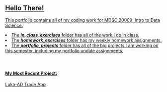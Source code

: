 <h2> <a href="https://www.youtube.com/watch?v=6D9Uh6oeMlA"> Hello There!</h2>
<p> This portfolio contains all of my coding work for MDSC 20009: Intro to Data Science.</p> 
<li> The <b><i>in_class_exercises</i></b> folder has all of the work I do in class.</li>
<li> The <b><i>homework_exercises</i></b> folder has my weekly homework assignments.</li>
<li> The <b><i>portfolio_projects</i></b> folder has all of the big projects I am working on this semester, including my portfolio update assignments.</li>
<br>


 #
<h4> My Most Recent Project: </h4> 
<p> <a href='https://github.com/jack-b-thomas/THOMAS-Data-Science-Portfolio/tree/main/portfolio_projects/luka_ad_trade_app'> Luka-AD Trade App </p>
 
